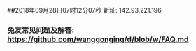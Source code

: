 ##2018年09月28日07时12分07秒 新址: 142.93.221.196
### 兔友常见问题及解答: https://github.com/wanggonging/d/blob/w/FAQ.md
